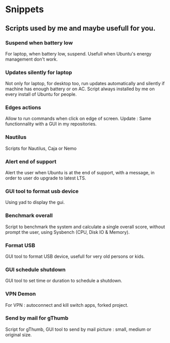 # Snippets
## Scripts used by me and maybe usefull for you.

### Suspend when battery low
For laptop, when battery low, suspend. Usefull when Ubuntu's energy management don't work.

### Updates silently for laptop
Not only for laptop, for desktop too, run updates automatically and silently if machine has enough battery or on AC. Script always installed by me on every install of Ubuntu for people.

### Edges actions
Allow to run commands when click on edge of screen. Update : Same functionnality with a GUI in my repositories.

### Nautilus
Scripts for Nautilus, Caja or Nemo

### Alert end of support
Alert the user when Ubuntu is at the end of support, with a message, in order to user do upgrade to latest LTS.

### GUI tool to format usb device
Using yad to display the gui.

### Benchmark overall
Script to benchmark the system and calculate a single overall score, without prompt the user, using Sysbench (CPU, Disk IO & Memory).

### Format USB
GUI tool to format USB device, usefull for very old persons or kids.

### GUI schedule shutdown
GUI tool to set time or duration to schedule a shutdown.

### VPN Demon
For VPN : autoconnect and kill switch apps, forked project.

### Send by mail for gThumb
Script for gThumb, GUI tool to send by mail picture : small, medium or original size.
